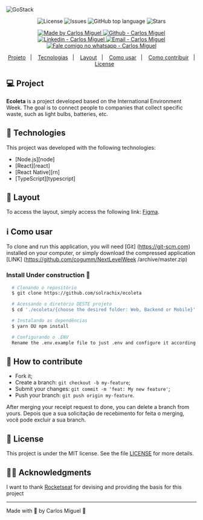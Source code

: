 

<img alt="GoStack" src="https://github.com/solrachix/ecoleta/blob/master/assets/logo.png?raw=true" />

<p align="center">
  <a href="LICENSE" style="text-decoration: none">
    <img alt="License" src="https://img.shields.io/github/license/solrachix/ecoleta?color=34CB79" />
  </a>
  <a href="https://github.com/solrachix/ecoleta/issues" style="text-decoration: none">
    <img alt="Issues" src="https://img.shields.io/github/issues/solrachix/ecoleta?color=34CB79" />
  </a>
  <a href="#" style="text-decoration: none">
    <img alt="GitHub top language" src="https://img.shields.io/github/languages/top/solrachix/ecoleta?color=34CB79" />
  </a>
  <a href="https://github.com/solrachix/ecoleta/stargazers" style="text-decoration: none" >
    <img alt="Stars" src="https://img.shields.io/github/stars/solrachix/ecoleta?style=social" />
  </a>
</p>

<p align="center">
  <a href="https://github.com/solrachix" target="_blank">
    <img alt="Made by Carlos Miguel" src="https://img.shields.io/badge/made%20by-Carlos_Miguel-informational?color=34CB79">
  </a>
  <a href="https://github.com/solrachix" target="_blank" >
    <img alt="Github - Carlos Miguel" src="https://img.shields.io/badge/Github--%23F8952D?style=social&logo=github">
  </a>
  <a href="https://www.linkedin.com/in/carlos-miguel-380413197/" target="_blank" >
    <img alt="Linkedin - Carlos Miguel" src="https://img.shields.io/badge/Linkedin--%23F8952D?style=social&logo=linkedin">
  </a>
  <a href="mailto:carlos.miguel.oliveira.17@gmail.com" target="_blank" >
    <img alt="Email - Carlos Miguel" src="https://img.shields.io/badge/Email--%23F8952D?style=social&logo=gmail">
  </a>
  <a href="https://api.whatsapp.com/send?phone=5511969027401" target="_blank" >
    <img alt="Fale comigo no whatsapp - Carlos Miguel" src="https://img.shields.io/badge/Whatsapp--%23F8952D?style=social&logo=whatsapp">
  </a>
</p>

<p align="center">
 <a href="#-projeto">Projeto</a>&nbsp;&nbsp;&nbsp;|&nbsp;&nbsp;&nbsp;
  <a href="#rocket-tecnologias">Tecnologias</a>&nbsp;&nbsp;&nbsp;|&nbsp;&nbsp;&nbsp;
  <a href="#-layout">Layout</a>&nbsp;&nbsp;&nbsp;|&nbsp;&nbsp;&nbsp;
  <a href="#information_source-como-usar">Como usar</a>&nbsp;&nbsp;&nbsp;|&nbsp;&nbsp;&nbsp;
  <a href="#-como-contribuir">Como contribuir</a>&nbsp;&nbsp;&nbsp;|&nbsp;&nbsp;&nbsp;
  <a href="#memo-license">License</a>
</p>

## 💻 Project
**Ecoleta** is a project developed based on the International Environment Week. The goal is to connect people to companies that collect specific waste, such as light bulbs, batteries, etc.

## :rocket: Technologies
This project was developed with the following technologies:

- [Node.js][node]
- [React][react]
- [React Native][rn]
- [TypeScript][typescript]

## 🔖 Layout
To access the layout, simply access the following link: [Figma](<https://www.figma.com/file/9TlOcj6l7D05fZhU12xWT3/Ecoleta-(Booster)>).


## :information_source: Como usar
To clone and run this application, you will need [Git] (https://git-scm.com) installed on your computer, or simply download the compressed application [LINK] (https://github.com/cogumm/NextLevelWeek /archive/master.zip)

### Install Under construction :construction:
```bash
  # Clonando o repositório
  $ git clone https://github.com/solrachix/ecoleta

  # Acessando o diretório DESTE projeto
  $ cd './ecoleta/{choose the desired folder: Web, Backend or Mobile}'

  # Instalando as dependências
  $ yarn OU npm install

  # Configurando o .ENV
  Rename the .env.example file to just .env and configure it according to your choices.

```

## 🤔 How to contribute
- Fork it;
- Create a branch: `git checkout -b my-feature`;
- Submit your changes: `git commit -m 'feat: My new feature'`;
- Push your branch: `git push origin my-feature`.

After merging your receipt request to done, you can delete a branch from yours.
Depois que a sua solicitação de recebimento for feita o merging, você pode excluir a sua branch.

## :memo: License
This project is under the MIT license. See the file [LICENSE](LICENSE) for more details.

## 🙏🏼 Acknowledgments
I want to thank [Rocketseat](https://github.com/Rocketseat) for devising and providing the basis for this project

---

Made with 💜 by Carlos Miguel :wave: